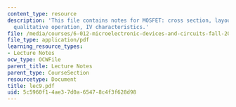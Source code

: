 ```yaml
---
content_type: resource
description: 'This file contains notes for MOSFET: cross section, layout, symbols,
  qualitative operation, IV characteristics.'
file: /media/courses/6-012-microelectronic-devices-and-circuits-fall-2005/5c5960f14ae37d0a65478c4f3f628d98_lec9.pdf
file_type: application/pdf
learning_resource_types:
- Lecture Notes
ocw_type: OCWFile
parent_title: Lecture Notes
parent_type: CourseSection
resourcetype: Document
title: lec9.pdf
uid: 5c5960f1-4ae3-7d0a-6547-8c4f3f628d98
---
```

